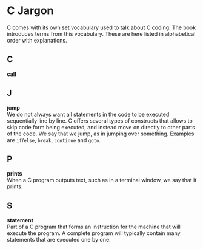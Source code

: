 # C Jargon

C comes with its own set vocabulary used to talk about C coding. The book introduces terms from this vocabulary. These are here listed in alphabetical order with explanations.

## C

**call**  


## J

**jump**  
We do not always want all statements in the code to be executed sequentially line by line. C offers several types of constructs that allows to skip code form being executed, and instead move on directly to other parts of the code. We say that we jump, as in jumping over something. Examples are ``if``/``else``, ``break``, ``continue`` and ``goto``.

## P

**prints**  
When a C program outputs text, such as in a terminal window, we say that it prints.

## S

**statement**  
Part of a C program that forms an instruction for the machine that will execute the program. A complete program will typically contain many statements that are executed one by one.

